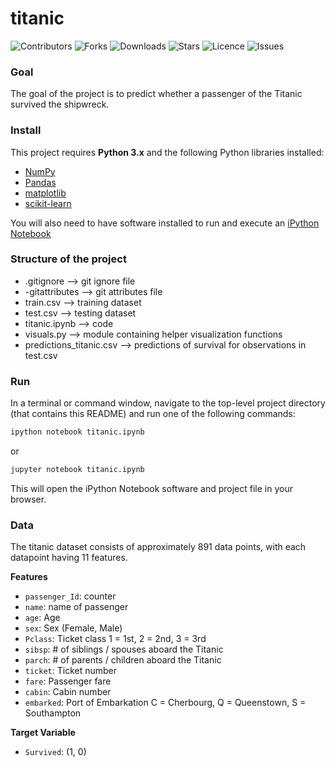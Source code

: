 # titanic

![Contributors](https://img.shields.io/github/contributors/walidsi/titanic?style=plastic)
![Forks](https://img.shields.io/github/forks/walidsi/titanic)
![Downloads](https://img.shields.io/github/downloads/walidsi/titanic/total)
![Stars](https://img.shields.io/github/stars/walidsi/titanic)
![Licence](https://img.shields.io/github/license/walidsi/titanic)
![Issues](https://img.shields.io/github/issues/walidsi/titanic)

### Goal
The goal of the project is to predict whether a passenger of the Titanic survived the shipwreck.

### Install

This project requires **Python 3.x** and the following Python libraries installed:

- [NumPy](http://www.numpy.org/)
- [Pandas](http://pandas.pydata.org)
- [matplotlib](http://matplotlib.org/)
- [scikit-learn](http://scikit-learn.org/stable/)

You will also need to have software installed to run and execute an [iPython Notebook](http://ipython.org/notebook.html)

### Structure of the project
- .gitignore --> git ignore file
- -gitattributes --> git attributes file
- train.csv --> training dataset
- test.csv --> testing dataset
- titanic.ipynb --> code
- visuals.py --> module containing helper visualization functions
- predictions_titanic.csv --> predictions of survival for observations in test.csv

### Run

In a terminal or command window, navigate to the top-level project directory (that contains this README) and run one of the following commands:

```bash
ipython notebook titanic.ipynb
```  
or
```bash
jupyter notebook titanic.ipynb
```

This will open the iPython Notebook software and project file in your browser.

### Data

The titanic  dataset consists of approximately 891 data points, with each datapoint having 11 features. 

**Features**
- `passenger_Id`: counter
- `name`: name of passenger
- `age`: Age
- `sex`: Sex (Female, Male)
- `Pclass`:	Ticket class	1 = 1st, 2 = 2nd, 3 = 3rd
- `sibsp`:	# of siblings / spouses aboard the Titanic	
- `parch`:	# of parents / children aboard the Titanic	
- `ticket`:	Ticket number	
- `fare`:	Passenger fare	
- `cabin`:	Cabin number	
- `embarked`:	Port of Embarkation	C = Cherbourg, Q = Queenstown, S = Southampton

**Target Variable**
- `Survived`: (1, 0)
